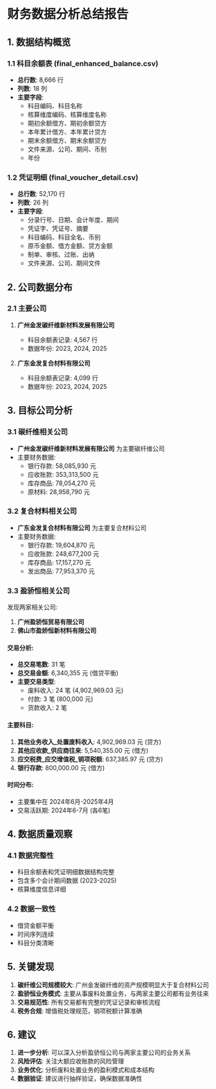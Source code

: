 # 财务数据分析总结报告

## 1. 数据结构概览

### 1.1 科目余额表 (final_enhanced_balance.csv)
- **总行数**: 8,666 行
- **列数**: 18 列
- **主要字段**:
  - 科目编码、科目名称
  - 核算维度编码、核算维度名称
  - 期初余额借方、期初余额贷方
  - 本年累计借方、本年累计贷方
  - 期末余额借方、期末余额贷方
  - 文件来源、公司、期间、币别
  - 年份

### 1.2 凭证明细 (final_voucher_detail.csv)
- **总行数**: 52,170 行
- **列数**: 26 列
- **主要字段**:
  - 分录行号、日期、会计年度、期间
  - 凭证字、凭证号、摘要
  - 科目编码、科目全名、币别
  - 原币金额、借方金额、贷方金额
  - 制单、审核、过账、出纳
  - 文件来源、公司、期间文件

## 2. 公司数据分布

### 2.1 主要公司
1. **广州金发碳纤维新材料发展有限公司**
   - 科目余额表记录: 4,567 行
   - 数据年份: 2023, 2024, 2025

2. **广东金发复合材料有限公司**
   - 科目余额表记录: 4,099 行
   - 数据年份: 2023, 2024, 2025

## 3. 目标公司分析

### 3.1 碳纤维相关公司
- **广州金发碳纤维新材料发展有限公司** 为主要碳纤维公司
- 主要财务数据:
  - 银行存款: 58,085,930 元
  - 应收账款: 353,313,500 元
  - 库存商品: 78,054,270 元
  - 原材料: 28,958,790 元

### 3.2 复合材料相关公司
- **广东金发复合材料有限公司** 为主要复合材料公司
- 主要财务数据:
  - 银行存款: 19,604,870 元
  - 应收账款: 248,677,200 元
  - 库存商品: 17,157,270 元
  - 发出商品: 77,953,370 元

### 3.3 盈骄恒相关公司
发现两家相关公司:
1. **广州盈骄恒贸易有限公司**
2. **佛山市盈娇恒新材料有限公司**

#### 交易分析:
- **总交易笔数**: 31 笔
- **总交易金额**: 6,340,355 元 (借贷平衡)
- **主要交易类型**:
  - 废料收入: 24 笔 (4,902,969.03 元)
  - 付款: 3 笔 (800,000 元)
  - 货款收入: 2 笔

#### 主要科目:
1. **其他业务收入_处置废料收入**: 4,902,969.03 元 (贷方)
2. **其他应收款_供应商往来**: 5,540,355.00 元 (借方)
3. **应交税费_应交增值税_销项税额**: 637,385.97 元 (贷方)
4. **银行存款**: 800,000.00 元 (借方)

#### 时间分布:
- 主要集中在 2024年6月-2025年4月
- 交易活跃期: 2024年6-7月 (各6笔)

## 4. 数据质量观察

### 4.1 数据完整性
- 科目余额表和凭证明细数据结构完整
- 包含多个会计期间数据 (2023-2025)
- 核算维度信息详细

### 4.2 数据一致性
- 借贷金额平衡
- 时间序列连续
- 科目分类清晰

## 5. 关键发现

1. **碳纤维公司规模较大**: 广州金发碳纤维的资产规模明显大于复合材料公司
2. **盈骄恒业务模式**: 主要从事废料处置业务，与两家主要公司都有业务往来
3. **交易规范性**: 所有交易都有完整的凭证记录和审核流程
4. **税务合规**: 增值税处理规范，销项税额计算准确

## 6. 建议

1. **进一步分析**: 可以深入分析盈骄恒公司与两家主要公司的业务关系
2. **风险评估**: 关注大额应收账款的风险管理
3. **业务优化**: 分析废料处置业务的盈利模式和成本结构
4. **数据验证**: 建议进行抽样验证，确保数据准确性